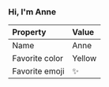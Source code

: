 ### Hi, I'm Anne

| Property | Value |
|:---------------|:-----------------|
| Name | Anne |
| Favorite color | Yellow |
| Favorite emoji | :sparkles: |
